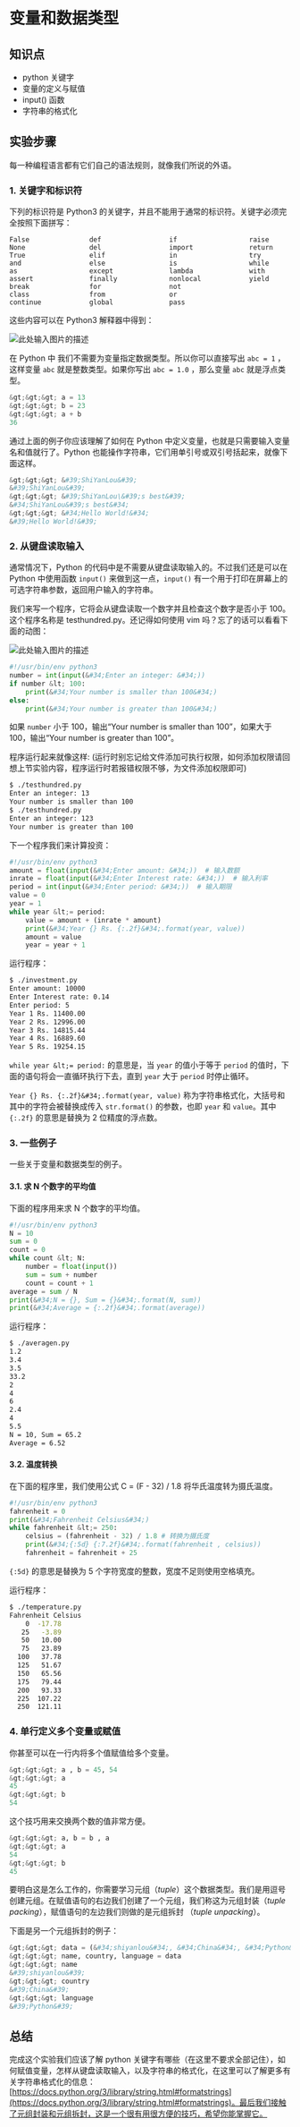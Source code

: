 # 变量和数据类型

## 知识点

- python 关键字
- 变量的定义与赋值
- input() 函数
- 字符串的格式化

## 实验步骤

每一种编程语言都有它们自己的语法规则，就像我们所说的外语。

### 1. 关键字和标识符

下列的标识符是 Python3 的关键字，并且不能用于通常的标识符。关键字必须完全按照下面拼写：

```
False               def                 if                  raise
None                del                 import              return
True                elif                in                  try
and                 else                is                  while
as                  except              lambda              with
assert              finally             nonlocal            yield
break               for                 not                 
class               from                or                  
continue            global              pass
```

这些内容可以在 Python3 解释器中得到：

![此处输入图片的描述](https://dn-anything-about-doc.qbox.me/document-uid212737labid2037timestamp1471317724134.png/wm)

在 Python 中 我们不需要为变量指定数据类型。所以你可以直接写出 `abc = 1` ，这样变量 `abc` 就是整数类型。如果你写出 `abc = 1.0` ，那么变量 `abc` 就是浮点类型。

```python
&gt;&gt;&gt; a = 13
&gt;&gt;&gt; b = 23
&gt;&gt;&gt; a + b
36
```

通过上面的例子你应该理解了如何在 Python 中定义变量，也就是只需要输入变量名和值就行了。Python 也能操作字符串，它们用单引号或双引号括起来，就像下面这样。

```python
&gt;&gt;&gt; &#39;ShiYanLou&#39;
&#39;ShiYanLou&#39; 
&gt;&gt;&gt; &#39;ShiYanLou\&#39;s best&#39; 
&#34;ShiYanLou&#39;s best&#34; 
&gt;&gt;&gt; &#34;Hello World!&#34; 
&#39;Hello World!&#39;
```

### 2. 从键盘读取输入

通常情况下，Python 的代码中是不需要从键盘读取输入的。不过我们还是可以在 Python 中使用函数 `input()` 来做到这一点，`input()` 有一个用于打印在屏幕上的可选字符串参数，返回用户输入的字符串。

我们来写一个程序，它将会从键盘读取一个数字并且检查这个数字是否小于 100。这个程序名称是 testhundred.py。还记得如何使用 vim 吗？忘了的话可以看看下面的动图：

![此处输入图片的描述](https://dn-anything-about-doc.qbox.me/document-uid212737labid2037timestamp1471317324040.png/wm)

```python
#!/usr/bin/env python3
number = int(input(&#34;Enter an integer: &#34;))
if number &lt; 100:
    print(&#34;Your number is smaller than 100&#34;)
else:
    print(&#34;Your number is greater than 100&#34;)
```

如果 `number` 小于 100，输出“Your number is smaller than 100”，如果大于 100，输出“Your number is greater than 100”。

程序运行起来就像这样:
(运行时别忘记给文件添加可执行权限，如何添加权限请回想上节实验内容，程序运行时若报错权限不够，为文件添加权限即可)

```sh
$ ./testhundred.py
Enter an integer: 13
Your number is smaller than 100
$ ./testhundred.py
Enter an integer: 123
Your number is greater than 100
```

下一个程序我们来计算投资：

```python
#!/usr/bin/env python3
amount = float(input(&#34;Enter amount: &#34;))  # 输入数额
inrate = float(input(&#34;Enter Interest rate: &#34;))  # 输入利率
period = int(input(&#34;Enter period: &#34;))  # 输入期限
value = 0
year = 1
while year &lt;= period:
    value = amount + (inrate * amount)
    print(&#34;Year {} Rs. {:.2f}&#34;.format(year, value))
    amount = value
    year = year + 1
```

运行程序：

```sh
$ ./investment.py
Enter amount: 10000
Enter Interest rate: 0.14
Enter period: 5
Year 1 Rs. 11400.00
Year 2 Rs. 12996.00
Year 3 Rs. 14815.44
Year 4 Rs. 16889.60
Year 5 Rs. 19254.15
```

`while year &lt;= period:` 的意思是，当 `year` 的值小于等于 `period` 的值时，下面的语句将会一直循环执行下去，直到 `year` 大于 `period` 时停止循环。

`Year {} Rs. {:.2f}&#34;.format(year, value)` 称为字符串格式化，大括号和其中的字符会被替换成传入 `str.format()` 的参数，也即 `year` 和 `value`。其中 `{:.2f}` 的意思是替换为 2 位精度的浮点数。

### 3. 一些例子

一些关于变量和数据类型的例子。

#### 3.1. 求 N 个数字的平均值

下面的程序用来求 N 个数字的平均值。

```python
#!/usr/bin/env python3
N = 10
sum = 0
count = 0
while count &lt; N:
    number = float(input())
    sum = sum + number
    count = count + 1
average = sum / N
print(&#34;N = {}, Sum = {}&#34;.format(N, sum))
print(&#34;Average = {:.2f}&#34;.format(average))
```

运行程序：

```sh
$ ./averagen.py
1.2
3.4
3.5
33.2
2
4
6
2.4
4
5.5
N = 10, Sum = 65.2
Average = 6.52
```

#### 3.2. 温度转换

在下面的程序里，我们使用公式 C = (F - 32) / 1.8 将华氏温度转为摄氏温度。

```python
#!/usr/bin/env python3
fahrenheit = 0
print(&#34;Fahrenheit Celsius&#34;)
while fahrenheit &lt;= 250:
    celsius = (fahrenheit - 32) / 1.8 # 转换为摄氏度
    print(&#34;{:5d} {:7.2f}&#34;.format(fahrenheit , celsius))
    fahrenheit = fahrenheit + 25
```

`{:5d}` 的意思是替换为 5 个字符宽度的整数，宽度不足则使用空格填充。

运行程序：

```sh
$ ./temperature.py
Fahrenheit Celsius
    0  -17.78
   25   -3.89
   50   10.00
   75   23.89
  100   37.78
  125   51.67
  150   65.56
  175   79.44
  200   93.33
  225  107.22
  250  121.11
```

### 4. 单行定义多个变量或赋值

你甚至可以在一行内将多个值赋值给多个变量。

```python
&gt;&gt;&gt; a , b = 45, 54
&gt;&gt;&gt; a
45
&gt;&gt;&gt; b
54
```

这个技巧用来交换两个数的值非常方便。

```python
&gt;&gt;&gt; a, b = b , a
&gt;&gt;&gt; a
54
&gt;&gt;&gt; b
45
```

要明白这是怎么工作的，你需要学习元组（*tuple*）这个数据类型。我们是用逗号创建元组。在赋值语句的右边我们创建了一个元组，我们称这为元组封装（*tuple packing*），赋值语句的左边我们则做的是元组拆封 （*tuple unpacking*）。

下面是另一个元组拆封的例子：

```python
&gt;&gt;&gt; data = (&#34;shiyanlou&#34;, &#34;China&#34;, &#34;Python&#34;)
&gt;&gt;&gt; name, country, language = data
&gt;&gt;&gt; name
&#39;shiyanlou&#39;
&gt;&gt;&gt; country
&#39;China&#39;
&gt;&gt;&gt; language
&#39;Python&#39;
```

## 总结

完成这个实验我们应该了解 python 关键字有哪些（在这里不要求全部记住），如何赋值变量，怎样从键盘读取输入，以及字符串的格式化，在这里可以了解更多有关字符串格式化的信息：[https://docs.python.org/3/library/string.html#formatstrings](https://docs.python.org/3/library/string.html#formatstrings)。最后我们接触了元组封装和元组拆封，这是一个很有用很方便的技巧，希望你能掌握它。